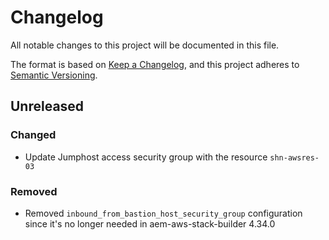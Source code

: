 # Changelog

All notable changes to this project will be documented in this file.

The format is based on [Keep a Changelog](https://keepachangelog.com/en/1.0.0/),
and this project adheres to [Semantic Versioning](https://semver.org/spec/v2.0.0.html).

## Unreleased

### Changed
- Update Jumphost access security group with the resource `shn-awsres-03`

### Removed
- Removed `inbound_from_bastion_host_security_group` configuration since it's no longer needed in aem-aws-stack-builder 4.34.0
